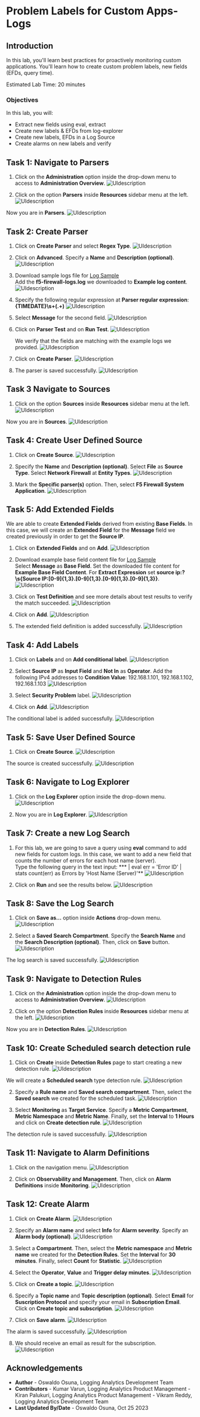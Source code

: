 # Problem Labels for Custom Apps-Logs

## Introduction

In this lab, you'll learn best practices for proactively monitoring custom applications. You'll learn how to create custom problem labels, new fields (EFDs, query time).

Estimated Lab Time: 20 minutes


### Objectives

In this lab, you will:
* Extract new fields using eval, extract
* Create new labels & EFDs from log-explorer
* Create new labels, EFDs in a Log Source
* Create alarms on new labels and verify

## **Task 1:**  Navigate to Parsers

1. Click on the **Administration** option inside the drop-down menu to access to **Administration Overview**.
![](./images/admin-access.png "UIdescription") 

2. Click on the option **Parsers** inside **Resources** sidebar menu at the left.
   ![](./images/parsers-navigate-01.png "UIdescription")

  Now you are in **Parsers**.
   ![](./images/parsers-navigate-02.png "UIdescription")

## **Task 2:**  Create Parser

1. Click on **Create Parser** and select **Regex Type**.
   ![](./images/parsers-create-01.png "UIdescription")

2. Click on **Advanced**. Specify a **Name** and **Description (optional)**.
   ![](./images/parsers-create-02.png "UIdescription")

3. Download sample logs file for [Log Sample](./files/f5-firewall-logs.log)</br>
   Add the **f5-firewall-logs.log** we downloaded to **Example log content**.
   ![](./images/parsers-create-03.png "UIdescription")

4. Specify the following regular expression at **Parser regular expression**: **{TIMEDATE}\s+(.+)**
   ![](./images/parsers-create-04.png "UIdescription")

5. Select **Message** for the second field.
   ![](./images/parsers-create-05.png "UIdescription")

7. Click on **Parser Test** and on **Run Test**.
   ![](./images/parsers-create-06.png "UIdescription")

   We verify that the fields are matching with the example logs we provided.
   ![](./images/parsers-create-07.png "UIdescription")

8. Click on **Create Parser**.
   ![](./images/parsers-create-08.png "UIdescription")

9. The parser is saved successfully.
   ![](./images/parsers-create-09.png "UIdescription")

## **Task 3**  Navigate to Sources

1. Click on the option **Sources** inside **Resources** sidebar menu at the left.
   ![](./images/sources-access.png "UIdescription")

  Now you are in **Sources**.
   ![](./images/sources-page.png "UIdescription")

## **Task 4:**  Create User Defined Source

1. Click on **Create Source**.
   ![](./images/source-create-button.png "UIdescription")

2. Specify the **Name** and **Description (optional)**. Select **File** as **Source Type**. Select **Network Firewall** at **Entity Types**.
   ![](./images/source-create-01.png "UIdescription")

3. Mark the **Specific parser(s)** option. Then, select **F5 Firewall System Application**.
   ![](./images/source-create-02.png "UIdescription")

## **Task 5:**  Add Extended Fields

   We are able to create **Extended Fields** derived from existing **Base Fields**. In this case, we will create an **Extended Field** for the **Message** field we created previously in order to get the **Source IP**.

1. Click on **Extended Fields** and on **Add**.
   ![](./images/efd-create-01.png "UIdescription")

2. Download example base field content file for [Log Sample](./files/example-base-field-content.log)</br>
  Select **Message** as **Base Field**. Set the downloaded file content for **Example Base Field Content**. For **Extract Expression** set **source ip:?\s{Source IP:[0-9]{1,3}\.[0-9]{1,3}\.[0-9]{1,3}\.[0-9]{1,3}}**.
   ![](./images/efd-create-02.png "UIdescription")

3. Click on **Test Definition** and see more details about test results to verify the match succeeded.
   ![](./images/efd-create-03.png "UIdescription")

4. Click on **Add**.
   ![](./images/efd-create-04.png "UIdescription")

5. The extended field definition is added successfully.
   ![](./images/efd-create-05.png "UIdescription")

## **Task 4:**  Add Labels

1. Click on **Labels** and on **Add conditional label**.
   ![](./images/labels-create-01.png "UIdescription")

2. Select **Source IP** as **Input Field** and **Not In** as **Operator**. Add the following IPv4 addresses to **Condition Value**: 192.168.1.101, 192.168.1.102, 192.168.1.103
   ![](./images/labels-create-02.png "UIdescription")

3. Select **Security Problem** label.
   ![](./images/labels-create-03.png "UIdescription")

5. Click on **Add**.
   ![](./images/labels-create-04.png "UIdescription")
   
  The conditional label is added successfully.
   ![](./images/labels-create-05.png "UIdescription")

## **Task 5:**  Save User Defined Source

1. Click on **Create Source**.
   ![](./images/source-save-01.png "UIdescription")
   
  The source is created successfully.
   ![](./images/source-save-02.png "UIdescription")

## **Task 6:**  Navigate to Log Explorer

1. Click on the **Log Explorer** option inside the drop-down menu.
   ![](./images/log-explorer-access.png "UIdescription")

2. Now you are in **Log Explorer**.
   ![](./images/log-explorer.png "UIdescription")

## **Task 7:**  Create a new Log Search

1. For this lab, we are going to save a query using **eval** command to add new fields for custom logs. In this case, we want to add a new field that counts the number of errors for each host name (server).   
  Type the following query in the text input: *** | eval err = 'Error ID' | stats count(err) as Errors by 'Host Name (Server)'**
   ![](./images/log-search-query.png "UIdescription")

3. Click on **Run** and see the results below.
   ![](./images/query-results.png "UIdescription")

## **Task 8:**  Save the Log Search

1. Click on **Save as...** option inside **Actions** drop-down menu.
   ![](./images/log-search-save-01.png "UIdescription")

2. Select a **Saved Search Compartment**. Specify the **Search Name** and the **Search Description (optional)**. Then, click on **Save** button.
   ![](./images/log-search-save-02.png "UIdescription")

  The log search is saved successfully.
   ![](./images/log-search-save-03.png "UIdescription")

## **Task 9:**  Navigate to Detection Rules

1. Click on the **Administration** option inside the drop-down menu to access to **Administration Overview**.
   ![](./images/admin-access.png "UIdescription")

2. Click on the option **Detection Rules** inside **Resources** sidebar menu at the left.
   ![](./images/detection-rules-access.png "UIdescription")

  Now you are in **Detection Rules**.
   ![](./images/detection-rules.png "UIdescription")

## **Task 10:**  Create Scheduled search detection rule

1. Click on **Create** inside **Detection Rules** page to start creating a new detection rule.
   ![](./images/detection-rules-create.png "UIdescription")

  We will create a **Scheduled search** type detection rule.
   ![](./images/scheduled-search-option.png "UIdescription")

2. Specify a **Rule name** and **Saved search compartment**. Then, select the **Saved search** we created for the scheduled task.
   ![](./images/scheduled-search-create-01.png "UIdescription")

3. Select **Monitoring** as **Target Service**. Specify a **Metric Compartment**, **Metric Namespace** and **Metric Name**. Finally, set the **Interval** to **1 Hours** and click on **Create detection rule**.
   ![](./images/scheduled-search-create-02.png "UIdescription")

  The detection rule is saved successfully.
   ![](./images/scheduled-search-create-03.png "UIdescription")

## **Task 11:**  Navigate to Alarm Definitions

1. Click on the navigation menu.
   ![](./images/alarms-create-01.png "UIdescription")

2. Click on **Observability and Management**. Then, click on **Alarm Definitions** inside **Monitoring**.
   ![](./images/alarms-create-02.png "UIdescription")

## **Task 12:**  Create Alarm

1. Click on **Create Alarm**.
   ![](./images/alarms-create-03.png "UIdescription")

2. Specify an **Alarm name** and select **Info** for **Alarm severity**. Specify an **Alarm body (optional)**.
   ![](./images/alarms-create-04.png "UIdescription")

3. Select a **Compartment**. Then, select the **Metric namespace** and **Metric name** we created for the **Detection Rules**. Set the **Interval** for **30 minutes**. Finally, select **Count** for **Statistic**.
   ![](./images/alarms-create-05.png "UIdescription")

4. Select the **Operator**, **Value** and **Trigger delay minutes**.
   ![](./images/alarms-create-06.png "UIdescription")

5. Click on **Create a topic**.
   ![](./images/alarms-create-07.png "UIdescription")

6. Specify a **Topic name** and **Topic description (optional)**. Select **Email** for **Suscription Protocol** and specify your email in **Subscription Email**. Click on **Create topic and subscription**.
   ![](./images/alarms-create-08.png "UIdescription")

7. Click on **Save alarm**.
   ![](./images/alarms-create-09.png "UIdescription")

  The alarm is saved successfully.
   ![](./images/alarms-create-10.png "UIdescription")

8. We should receive an email as result for the subscription.
   ![](./images/alarms-create-11.png "UIdescription")


## Acknowledgements
* **Author** - Oswaldo Osuna, Logging Analytics Development Team
* **Contributors** -  Kumar Varun, Logging Analytics Product Management - Kiran Palukuri, Logging Analytics Product Management - Vikram Reddy, Logging Analytics Development Team 
* **Last Updated By/Date** - Oswaldo Osuna, Oct 25 2023
